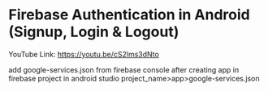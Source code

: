# Firebase Authentication in Android (Signup, Login & Logout)

YouTube Link: https://youtu.be/cS2lms3dNto


add google-services.json from firebase console after creating app in firebase project in android studio project_name>app>google-services.json
